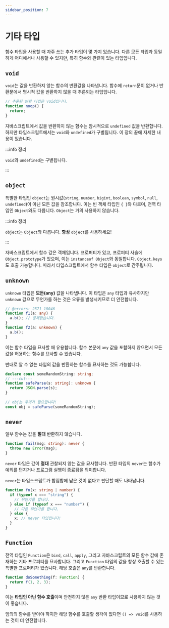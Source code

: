 ```yaml
---
sidebar_position: 7
---
```


# 기타 타입

함수 타입을 사용할 때 자주 쓰는 추가 타입이 몇 가지 있습니다. 다른 모든 타입과 동일하게 어디에서나 사용할 수 있지만, 특히 함수와 관련이 있는 타입입니다.

## `void`

`void`는 값을 반환하지 않는 함수의 반환값을 나타냅니다. 함수에 `return`문이 없거나 반환문에서 명시적 값을 반환하지 않을 때 추론되는 타입입니다.

```ts twoslash
// 추론된 반환 타입은 void입니다.
function noop() {
  return;
}
```

자바스크립트에서 값을 반환하지 않는 함수는 암시적으로 `undefined` 값을 반환합니다. 하지만 타입스크립트에서는 `void`와 `undefined`가 구별됩니다. 이 장의 끝에 자세한 내용이 있습니다.

:::info 정리

`void`와 `undefined`는 구별됩니다.

:::

## `object`

특별한 타입인 `object`는 원시값(`string`, `number`, `bigint`, `boolean`, `symbol`, `null`, `undefined`)이 아닌 모든 값을 참조합니다. 이는 빈 객체 타입인 `{ }`와 다르며, 전역 타입인 `Object`와도 다릅니다. `Object`는 거의 사용하지 않습니다.

:::info 정리

`object`는 `Object`와 다릅니다. **항상** `object`를 사용하세요!

:::

자바스크립트에서 함수 값은 객체입니다. 프로퍼티가 있고, 프로퍼티 사슬에 `Object.prototype`가 있으며, 이는 `instanceof Object`와 동일합니다. `Object.keys`도 호출 가능합니다. 따라서 타입스크립트에서 함수 타입은 `object`로 간주됩니다.

## `unknown`

`unknown` 타입은 **모든(any)** 값을 나타냅니다. 이 타입은 `any` 타입과 유사하지만 `unknown` 값으로 무언가를 하는 것은 오류를 발생시키므로 더 안전합니다.

```ts twoslash
// @errors: 2571 18046
function f1(a: any) {
  a.b(); // 문제없습니다.
}
function f2(a: unknown) {
  a.b();
}
```

이는 함수 타입을 묘사할 때 유용합니다. 함수 본문에 `any` 값을 포함하지 않으면서 모든 값을 허용하는 함수를 묘사할 수 있습니다.

반대로 알 수 없는 타입의 값을 반환하는 함수를 묘사하는 것도 가능합니다.

```ts twoslash
declare const someRandomString: string;
// ---cut---
function safeParse(s: string): unknown {
  return JSON.parse(s);
}
 
// obj는 주의가 필요합니다!
const obj = safeParse(someRandomString);
```

## `never`

일부 함수는 값을 **절대** 반환하지 않습니다.

```ts twoslash
function fail(msg: string): never {
  throw new Error(msg);
}
```

`never` 타입은 값이 **절대** 관찰되지 않는 값을 묘사합니다. 반환 타입의 `never`는 함수가 예외를 던지거나 프로그램 실행이 종료됨을 의미합니다.

`never`는 타입스크립트가 합집합에 남은 것이 없다고 판단할 때도 나타납니다.

```ts twoslash
function fn(x: string | number) {
  if (typeof x === "string") {
    // 무언가를 합니다.
  } else if (typeof x === "number") {
    // 다른 무언가를 합니다.
  } else {
    x; // never 타입입니다!
  }
}
```

## `Function`

전역 타입인 `Function`은 `bind`, `call`, `apply`, 그리고 자바스크립트의 모든 함수 값에 존재하는 기타 프로퍼티를 묘사합니다. 그리고 `Function` 타입의 값을 항상 호출할 수 있는 특별한 프로퍼티가 있습니다. 해당 호출은 `any`를 반환합니다.

```ts twoslash
function doSomething(f: Function) {
  return f(1, 2, 3);
}
```

이는 **타입인 아닌 함수 호출**이며 안전하지 않은 `any` 반환 타입이므로 사용하지 않는 것이 좋습니다.

임의의 함수를 받아야 하지만 해당 함수를 호출할 생각이 없다면 `() => void`를 사용하는 것이 더 안전합니다.
